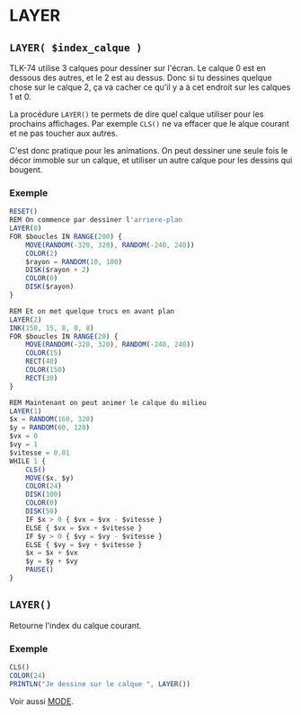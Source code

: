 # LAYER

## `LAYER( $index_calque )`

TLK-74 utilise 3 calques pour dessiner sur l'écran.
Le calque 0 est en dessous des autres, et le 2 est au dessus.
Donc si tu dessines quelque chose sur le calque 2,
ça va cacher ce qu'il y a à cet endroit sur les calques 1 et 0.

La procédure `LAYER()` te permets de dire quel calque utiliser pour les
prochains affichages. Par exemple `CLS()` ne va effacer que le alque courant et ne pas toucher aux autres.

C'est donc pratique pour les animations. On peut dessiner une seule fois le décor immoble sur un calque, et utiliser un autre calque pour les dessins qui bougent.

### Exemple

```ts
RESET()
REM On commence par dessiner l'arriere-plan
LAYER(0)
FOR $boucles IN RANGE(200) {
    MOVE(RANDOM(-320, 320), RANDOM(-240, 240))
    COLOR(2)
    $rayon = RANDOM(10, 100)
    DISK($rayon + 2)
    COLOR(0)
    DISK($rayon)
}

REM Et on met quelque trucs en avant plan
LAYER(2)
INK(150, 15, 8, 0, 8)
FOR $boucles IN RANGE(20) {
    MOVE(RANDOM(-320, 320), RANDOM(-240, 240))
    COLOR(15)
    RECT(40)
    COLOR(150)
    RECT(30)
}

REM Maintenant on peut animer le calque du milieu
LAYER(1)
$x = RANDOM(160, 320)
$y = RANDOM(60, 120)
$vx = 0
$vy = 1
$vitesse = 0.01
WHILE 1 {
    CLS()
    MOVE($x, $y)
    COLOR(24)
    DISK(100)
    COLOR(0)
    DISK(50)
    IF $x > 0 { $vx = $vx - $vitesse }
    ELSE { $vx = $vx + $vitesse }
    IF $y > 0 { $vy = $vy - $vitesse }
    ELSE { $vy = $vy + $vitesse }
    $x = $x + $vx
    $y = $y + $vy
    PAUSE()
}
```

## `LAYER()`

Retourne l'index du calque courant.

### Exemple

```ts
CLS()
COLOR(24)
PRINTLN("Je dessine sur le calque ", LAYER())
```

Voir aussi [MODE](MODE).
